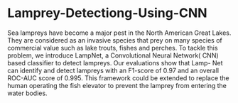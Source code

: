# Lamprey-Detectiong-Using-CNN
Sea lampreys have become a major pest in the North American Great Lakes. They are considered as an invasive species that prey on many species of commercial value such as lake trouts, fishes and perches. To tackle this problem, we introduce LampNet, a Convolutional Neural Network( CNN) based classifier to detect lampreys. Our evaluations show that Lamp- Net can identify and detect lampreys with an F1-score of 0.97 and an overall ROC-AUC score of 0.995. This framework could be extended to replace the human operating the fish elevator to prevent the lamprey from entering the water bodies.
